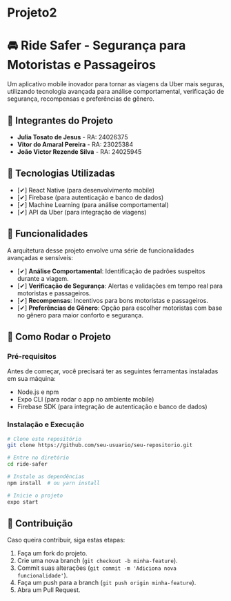# Projeto2
# 🚘 Ride Safer - Segurança para Motoristas e Passageiros

Um aplicativo mobile inovador para tornar as viagens da Uber mais seguras, utilizando tecnologia avançada para análise comportamental, verificação de segurança, recompensas e preferências de gênero.

## 👥 Integrantes do Projeto

- **Julia Tosato de Jesus** - RA: 24026375  
- **Vitor do Amaral Pereira** - RA: 23025384  
- **João Victor Rezende Silva** - RA: 24025945  

## 🚀 Tecnologias Utilizadas

- [✔] React Native (para desenvolvimento mobile)
- [✔] Firebase (para autenticação e banco de dados)
- [✔] Machine Learning (para análise comportamental)
- [✔] API da Uber (para integração de viagens)

## 📌 Funcionalidades

A arquitetura desse projeto envolve uma série de funcionalidades avançadas e sensíveis:

- [✔] **Análise Comportamental**: Identificação de padrões suspeitos durante a viagem.
- [✔] **Verificação de Segurança**: Alertas e validações em tempo real para motoristas e passageiros.
- [✔] **Recompensas**: Incentivos para bons motoristas e passageiros.
- [✔] **Preferências de Gênero**: Opção para escolher motoristas com base no gênero para maior conforto e segurança.

## 🎯 Como Rodar o Projeto

### Pré-requisitos

Antes de começar, você precisará ter as seguintes ferramentas instaladas em sua máquina:
- Node.js e npm
- Expo CLI (para rodar o app no ambiente mobile)
- Firebase SDK (para integração de autenticação e banco de dados)

### Instalação e Execução

```bash
# Clone este repositório
git clone https://github.com/seu-usuario/seu-repositorio.git

# Entre no diretório
cd ride-safer

# Instale as dependências
npm install  # ou yarn install

# Inicie o projeto
expo start
```

## 📄 Contribuição

Caso queira contribuir, siga estas etapas:
1. Faça um fork do projeto.
2. Crie uma nova branch (`git checkout -b minha-feature`).
3. Commit suas alterações (`git commit -m 'Adiciona nova funcionalidade'`).
4. Faça um push para a branch (`git push origin minha-feature`).
5. Abra um Pull Request.


